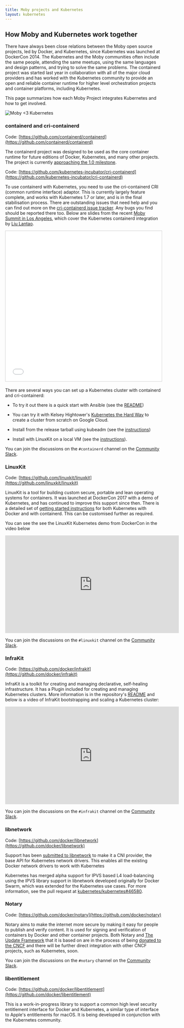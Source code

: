 ```yaml
---
title: Moby projects and Kubernetes
layout: kubernetes
---
```


## How Moby and Kubernetes work together

There have always been close relations between the Moby open source projects, led by Docker, and Kubernetes, since Kubernetes was launched at DockerCon 2014. The Kubernetes and the Moby communities often include the same people, attending the same meetups, using the same languages and design patterns, and trying to solve the same problems. The containerd project was started last year in collaboration with all of the major cloud providers and has worked with the Kubernetes community to provide an open and reliable container runtime for higher level orchestration projects and container platforms, including Kubernetes.

This page summarizes how each Moby Project integrates Kubernetes and how to get involved.

![Moby <3 Kubernetes](/images/dockercon-2017-eu.002.jpeg)

### containerd and cri-containerd

Code: [https://github.com/containerd/containerd](https://github.com/containerd/containerd)

The containerd project was designed to be used as the core container runtime for future editions of Docker, Kubernetes, and many other projects. The project is currently [approaching the 1.0 milestone](https://github.com/containerd/containerd/milestone/13).

Code: [https://github.com/kubernetes-incubator/cri-containerd](https://github.com/kubernetes-incubator/cri-containerd)

To use containerd with Kubernetes, you need to use the cri-containerd CRI (common runtime interface) adaptor. This is currently largely feature complete, and works with Kubernetes 1.7 or later, and is in the final stabilisation process. There are outstanding issues that need help and you can find out more on the [cri-containerd issue tracker](https://github.com/kubernetes-incubator/cri-containerd/issues).  Any bugs you find should be reported there too. Below are slides from the recent [Moby Summit in Los Angeles](https://blog.mobyproject.org/moby-summit-los-angeles-recap-a41e6acf81f8), which cover the Kubernetes containerd integration by [Liu Lantao](https://medium.com/@liulantao).

<iframe src="//www.slideshare.net/slideshow/embed_code/key/K41Ft9AiQEYtCA" width="595" height="485" frameborder="0" marginwidth="0" marginheight="0" scrolling="no" style="border:1px solid #CCC; border-width:1px; margin-bottom:5px; max-width: 100%;" allowfullscreen> </iframe>


There are several ways you can set up a Kubernetes cluster with containerd and cri-containerd:

- To try it out there is a quick start with Ansible (see the [README](https://github.com/kubernetes-incubator/cri-containerd/blob/master/contrib/ansible/README.md))

- You can try it with Kelsey Hightower's [Kubernetes the Hard Way](https://github.com/kelseyhightower/kubernetes-the-hard-way) to create a cluster from scratch on Google Cloud.

- Install from the release tarball using kubeadm (see the [instructions](https://github.com/kubernetes-incubator/cri-containerd/blob/master/docs/installation.md))

- Install with LinuxKit on a local VM (see the [instructions](https://github.com/linuxkit/linuxkit/tree/master/projects/kubernetes)).

You can join the discussions on the `#containerd` channel on the [Community Slack](http://dockr.ly/community).

### LinuxKit

Code: [https://github.com/linuxkit/linuxkit](https://github.com/linuxkit/linuxkit)

LinuxKit is a tool for building custom secure, portable and lean operating systems for containers. It was launched at DockerCon 2017 with a demo of Kubernetes, and has continued to improve this support since then. There is a detailed set of [getting started instructions](https://github.com/linuxkit/linuxkit/tree/master/projects/kubernetes) for both Kubernetes with Docker and with containerd. This can be customised further as required.

You can see the see the LinuxKit Kubernetes demo from DockerCon in the video below
<iframe width="560" height="315" src="https://www.youtube.com/embed/hwkqju_BXEo?rel=0&amp;start=6420" frameborder="0" allowfullscreen></iframe>

You can join the discussions on the `#linuxkit` channel on the [Community Slack](http://dockr.ly/community).


### InfraKit

Code: [https://github.com/docker/infrakit](https://github.com/docker/infrakit)

InfraKit is a toolkit for creating and managing declarative, self-healing infrastructure. It has a Plugin included for creating and managing Kubernetes clusters.  More information is in the repository's [README](https://github.com/docker/infrakit/blob/master/pkg/plugin/flavor/kubernetes/README.md) and below is a video of InfraKit bootstrapping and scaling a Kubernetes cluster: 
<iframe width="560" height="315" src="https://www.youtube.com/embed/HdL4Wwrwcm8?rel=0" frameborder="0" allowfullscreen></iframe>

You can join the discussions on the `#infrakit` channel on the [Community Slack](http://dockr.ly/community).

### libnetwork

Code: [https://github.com/docker/libnetwork](https://github.com/docker/libnetwork)

Support has been [submitted to libnetwork](https://github.com/docker/libnetwork/pull/1978) to make it a CNI provider, the base API for Kubernetes network drivers. This enables all the existing Docker network drivers to work with Kubernetes

Kubernetes has merged alpha support for IPVS based L4 load-balancing using the IPVS library support in libnetwork developed originally for Docker Swarm, which was extended for the Kubernetes use cases. For more information, see the pull request at [kubernetes/kubernetes#46580](https://github.com/kubernetes/kubernetes/pull/46580).


### Notary

Code: [https://github.com/docker/notary](https://github.com/docker/notary)

Notary aims to make the internet more secure by making it easy for people to publish and verify content. It is used for signing and verification of containers by Docker and other container projects. Both Notary and [The Update Framework](https://theupdateframework.github.io/) that it is based on are in the process of being [donated to the CNCF](https://github.com/cncf/toc/pull/38) and there will be further direct integration with other CNCF projects, such as Kubernetes, soon.

You can join the discussions on the `#notary` channel on the [Community Slack](http://dockr.ly/community).

### libentitlement

Code: [https://github.com/docker/libentitlement](https://github.com/docker/libentitlement)

This is a work-in-progress library to support a common high level security entitlement interface for Docker and Kubernetes, a similar type of interface to Apple's entitlements for macOS. It is being developed in conjunction with the Kubernetes community.
